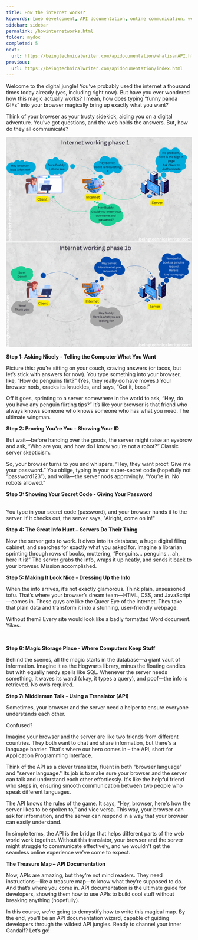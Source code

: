 ```yaml
---
title: How the internet works?
keywords: [web development, API documentation, online communication, web design, programming, HTML, CSS, JavaScript, server-side, database management, SQL, MySQL, Python, web programming, internet communication, software development, coding, front-end development, back-end development, responsive design, user experience, API integration, web applications, SEO best practices, web technology, digital communication, programming languages, software engineering, API design]
sidebar: sidebar
permalink: /howinternetworks.html
folder: mydoc
completed: 5
next:
  url: https://beingtechnicalwriter.com/apidocumentation/whatisanAPI.html
previous:
  url: https://beingtechnicalwriter.com/apidocumentation/index.html
---
```


Welcome to the digital jungle! You’ve probably used the internet a thousand times today already (yes, including right now). But have you ever wondered how this magic actually works? I mean, how does typing “funny panda GIFs” into your browser magically bring up exactly what you want?

Think of your browser as your trusty sidekick, aiding you on a digital adventure. You've got questions, and the web holds the answers. But, how do they all communicate?

<img src="./gif/commpone.gif" alt="Internet working phase one">

<img src="./gif/commptwo.gif" alt="Internet working phase one b">

**Step 1: Asking Nicely - Telling the Computer What You Want**

Picture this: you’re sitting on your couch, craving answers (or tacos, but let’s stick with answers for now). You type something into your browser, like, “How do penguins flirt?” (Yes, they really do have moves.) Your browser nods, cracks its knuckles, and says, “Got it, boss!”

Off it goes, sprinting to a server somewhere in the world to ask, “Hey, do you have any penguin flirting tips?” It’s like your browser is that friend who always knows someone who knows someone who has what you need. The ultimate wingman.

**Step 2: Proving You're You - Showing Your ID**

But wait—before handing over the goods, the server might raise an eyebrow and ask, “Who are you, and how do I know you’re not a robot?” Classic server skepticism.

So, your browser turns to you and whispers, “Hey, they want proof. Give me your password.” You oblige, typing in your super-secret code (hopefully not “password123”), and voilà—the server nods approvingly. “You’re in. No robots allowed.”

**Step 3: Showing Your Secret Code - Giving Your Password**

<br>
You type in your secret code (password), and your browser hands it to the server. If it checks out, the server says, "Alright, come on in!"

**Step 4: The Great Info Hunt – Servers Do Their Thing**

Now the server gets to work. It dives into its database, a huge digital filing cabinet, and searches for exactly what you asked for. Imagine a librarian sprinting through rows of books, muttering, “Penguins… penguins… ah, here it is!” The server grabs the info, wraps it up neatly, and sends it back to your browser. Mission accomplished. 

**Step 5: Making It Look Nice - Dressing Up the Info**

When the info arrives, it’s not exactly glamorous. Think plain, unseasoned tofu. That’s where your browser’s dream team—HTML, CSS, and JavaScript—comes in. These guys are like the Queer Eye of the internet. They take that plain data and transform it into a stunning, user-friendly webpage.

Without them? Every site would look like a badly formatted Word document. Yikes.

<br>

**Step 6: Magic Storage Place - Where Computers Keep Stuff**

Behind the scenes, all the magic starts in the database—a giant vault of information. Imagine it as the Hogwarts library, minus the floating candles but with equally nerdy spells like SQL. Whenever the server needs something, it waves its wand (okay, it types a query), and poof—the info is retrieved. No owls required.

  <script async src="https://pagead2.googlesyndication.com/pagead/js/adsbygoogle.js?client=ca-pub-7149683584202371"
      crossorigin="anonymous"></script>
  <!-- AddTitleOne -->
  <ins class="adsbygoogle"
      style="display:block"
      data-ad-client="ca-pub-7149683584202371"
      data-ad-slot="7422872052"
      data-ad-format="auto"
      data-full-width-responsive="true"></ins>
  <script>
      (adsbygoogle = window.adsbygoogle || []).push({});
  </script>

**Step 7: Middleman Talk - Using a Translator (API)**

Sometimes, your browser and the server need a helper to ensure everyone understands each other. 

Confused?

Imagine your browser and the server are like two friends from different countries. They both want to chat and share information, but there's a language barrier. That's where our hero comes in – the API, short for Application Programming Interface.

Think of the API as a clever translator, fluent in both "browser language" and "server language." Its job is to make sure your browser and the server can talk and understand each other effortlessly. It's like the helpful friend who steps in, ensuring smooth communication between two people who speak different languages.

The API knows the rules of the game. It says, "Hey, browser, here's how the server likes to be spoken to," and vice versa. This way, your browser can ask for information, and the server can respond in a way that your browser can easily understand.

In simple terms, the API is the bridge that helps different parts of the web world work together. Without this translator, your browser and the server might struggle to communicate effectively, and we wouldn't get the seamless online experience we've come to expect.

**The Treasure Map – API Documentation**

Now, APIs are amazing, but they’re not mind readers. They need instructions—like a treasure map—to know what they’re supposed to do. And that’s where you come in. API documentation is the ultimate guide for developers, showing them how to use APIs to build cool stuff without breaking anything (hopefully).

In this course, we’re going to demystify how to write this magical map. By the end, you’ll be an API documentation wizard, capable of guiding developers through the wildest API jungles. Ready to channel your inner Gandalf? Let’s go!